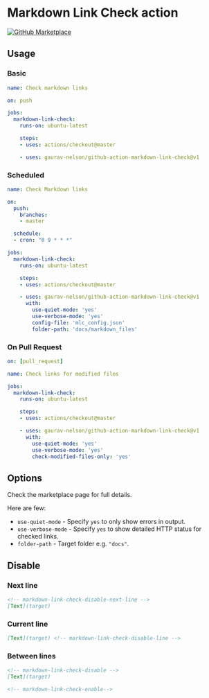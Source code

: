 # Markdown Link Check action

[![GitHub Marketplace](https://img.shields.io/badge/Marketplace-Markdown_Link_Check-142f89.svg?colorA=24292e&colorB=0366d6&style=flat&longCache=true&logo=github)](https://github.com/marketplace/actions/markdown-link-check)


## Usage

### Basic

```yaml
name: Check markdown links

on: push

jobs:
  markdown-link-check:
    runs-on: ubuntu-latest

    steps:
    - uses: actions/checkout@master

    - uses: gaurav-nelson/github-action-markdown-link-check@v1
```

### Scheduled

```yaml
name: Check Markdown links

on:
  push:
    branches:
    - master

  schedule:
  - cron: "0 9 * * *"

jobs:
  markdown-link-check:
    runs-on: ubuntu-latest

    steps:
    - uses: actions/checkout@master

    - uses: gaurav-nelson/github-action-markdown-link-check@v1
      with:
        use-quiet-mode: 'yes'
        use-verbose-mode: 'yes'
        config-file: 'mlc_config.json'
        folder-path: 'docs/markdown_files'
```

### On Pull Request

```yaml
on: [pull_request]

name: Check links for modified files

jobs:
  markdown-link-check:
    runs-on: ubuntu-latest

    steps:
    - uses: actions/checkout@master

    - uses: gaurav-nelson/github-action-markdown-link-check@v1
      with:
        use-quiet-mode: 'yes'
        use-verbose-mode: 'yes'
        check-modified-files-only: 'yes'
```

## Options

Check the marketplace page for full details.

Here are few:

- `use-quiet-mode` - Specify `yes` to only show errors in output.
- `use-verbose-mode` - Specify `yes` to show detailed HTTP status for checked links.
- `folder-path` - Target folder e.g. `"docs"`.

## Disable

### Next line

```markdown
<!-- markdown-link-check-disable-next-line -->
[Text](target)
```

### Current line

```markdown
[Text](target) <!-- markdown-link-check-disable-line -->
```

### Between lines

```markdown
<!-- markdown-link-check-disable -->
[Text](target)

<!-- markdown-link-check-enable-->
```
